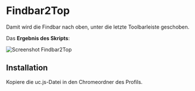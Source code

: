 # Findbar2Top
Damit wird die Findbar nach oben, unter die letzte Toolbarleiste geschoben.

Das **Ergebnis des Skripts**:

![Screenshot Findbar2Top](https://github.com/ardiman/userChrome.js/raw/master/findbar2top/scr_findbar2top.png)

## Installation
Kopiere die uc.js-Datei in den Chromeordner des Profils.

